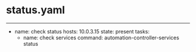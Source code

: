 # status.yaml
---
- name: check status
  hosts: 10.0.3.15
  state: present
  tasks:
    - name: check services
      command: automation-controller-services status
